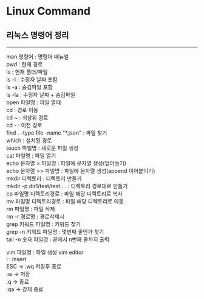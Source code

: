 # Linux Command


## 리눅스 명령어 정리

___


man 명령어 : 명령어 매뉴얼  
pwd : 현재 경로  
ls : 현재 폴더/파일  
ls -l : 수정자 날짜 포함  
ls -a : 숨김파일 포함  
ls -la : 수정자 날짜 + 숨김파일  
open 파일명 : 파일 열때  
cd : 경로 이동  
cd ~ : 최상위 경로  
cd - : 이전 경로  
find . -type file -name "*.json" : 파일 찾기  
which : 설치된 경로  
touch 파일명 : 새로운 파일 생성  
cat 파일명 : 파일 열기  
echo 문자열 > 파일명 : 파일에 문자열 생성(덮어쓰기)  
echo 문자열 >> 파일명 : 파일에 문자열 생성(append 이어붙이기)  
mkdir 디렉토리 : 디렉토리 만들기  
mkdir -p dir1/test/test.... : 디렉토리 경로대로 만들기  
cp 파일명 디렉토리경로 : 파일 해당 디렉토리로 복사  
mv 파일명 디렉토리경로 : 파일 해당 디렉토리로 이동  
rm 파일명 : 파일 삭제  
rm -r 경로명 : 경로삭제시  
grep 키워드 파일명 : 키워드 찾기  
grep -n 키워드 파일명 : 몇번째 줄인가 찾기  
tail -n 숫자 파일명 : 끝에서 n번째 줄까지 출력  


vim 파일명 : 파일 생성 vim editor  
i : insert  
ESC -> :wq   저장후 종료   
:w -> 저장  
:q -> 종료  
:qa -> 강제 종료  
